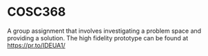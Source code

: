 # COSC368
A group assignment that involves investigating a problem space and providing a solution. The high fidelity prototype can be found at https://pr.to/IDEUA1/
